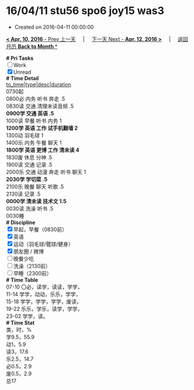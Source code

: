 # 16/04/11 stu56 spo6 joy15 was3

- Created on 2016-04-11 00:00:00

[**< Apr. 10, 2016** - Prev 上一天](_archived/lifelogs/2016/04/d10.md) &nbsp; &nbsp; | &nbsp; &nbsp; [下一天 Next - **Apr. 12, 2016 >**](_archived/lifelogs/2016/04/d12.md) &nbsp; &nbsp; |  &nbsp; &nbsp; [返回月历 **Back to Month ^**](_archived/lifelogs/2016/04/index.md)
<br/><div><b># Pri Tasks</b></div><div><input type="checkbox"/>Work</div><div><input checked="true" type="checkbox"/>Unread</div><div><b># Time Detail</b></div><div><u>to_time|type|desc|duration</u></div><div>0730起</div><div>0800必 内务 听书 奔走 .5</div><div>0830读 交通 清理未读音频 .5</div><div><b>0900学 交通 英语 .5</b></div><div>1000读 早餐 听书 内务 1</div><div><b>1200学 英语 工作 试手机翻墙 2</b></div><div>1300动 羽毛球 1</div><div>1400乐 内务 午餐 聊天 1</div><div><b>1800学 英语 更博 工作 清未读 4</b></div><div>1830废 休息 分神 .5</div><div>1900读 交通 记录 .5</div><div>2000乐 交通 动漫 奔走 听书 聊天 1</div><div><b>2030学 学切菜 .5</b></div><div>2100乐 晚餐 聊天 听歌 .5</div><div>2130读 记录 .5</div><div><b>0000学 清未读 技术文 1.5</b></div><div>0030读 洗澡 听书 .5</div><div>0030睡</div><div><b># Discipline</b></div><div><input checked="true" type="checkbox"/>早起，早餐（0830前）</div><div><input checked="true" type="checkbox"/>英语</div><div><input checked="true" type="checkbox"/>运动（羽毛球/毽球/健身）</div><div><input checked="true" type="checkbox"/>朋友圈 / 微博</div><div><input type="checkbox"/>晚餐少吃</div><div><input type="checkbox"/>洗澡（2130前）</div><div><input type="checkbox"/>早睡（2300前）</div><div><b># Time Table</b></div><div>07-10 〇必，读学，读读，学学，</div><div>11-14 学学，动动，乐乐，学学，</div><div>15-18 学学，学学，学学，废读，</div><div>19-22 乐乐，学乐，读学，学学，</div><div>23-02 学学，读。</div><div><b># Time Stat</b></div><div>类，时，%</div><div>学9.5，55.9</div><div>动1，5.9</div><div>读3，17.6</div><div>乐2.5，14.7</div><div>必0.5，2.9</div><div>废0.5，2.9</div><div>总17</div>
